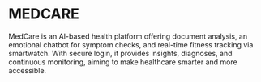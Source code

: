 # MEDCARE
MedCare is an AI-based health platform offering document analysis, an emotional chatbot for symptom checks, and real-time fitness tracking via smartwatch. With secure login, it provides insights, diagnoses, and continuous monitoring, aiming to make healthcare smarter and more accessible.
